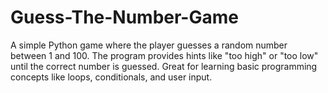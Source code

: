# Guess-The-Number-Game
A simple Python game where the player guesses a random number between 1 and 100. The program provides hints like "too high" or "too low" until the correct number is guessed. Great for learning basic programming concepts like loops, conditionals, and user input.
